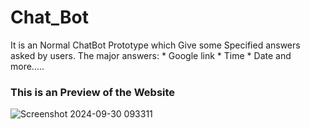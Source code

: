 # Chat_Bot
It is an Normal ChatBot Prototype which Give some Specified answers asked by users.
   The major answers:
      * Google link
      * Time
      * Date
and more.....


### This is an Preview of the Website
![Screenshot 2024-09-30 093311](https://github.com/user-attachments/assets/39180b40-8140-41cb-ab53-0eb1644344b2)
